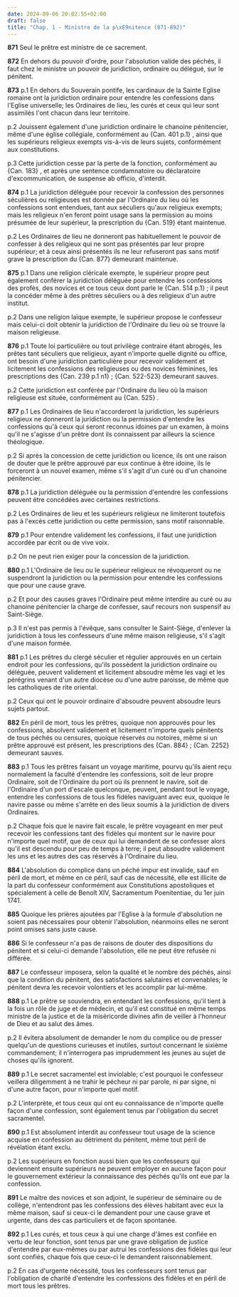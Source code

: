 ```yaml
---
date: 2024-09-06 20:02:55+02:00
draft: false
title: "Chap. 1 - Ministre de la p\xE9nitence (871-892)"
---
```





**871**
Seul le prêtre est ministre de ce sacrement.

**872**
En dehors du pouvoir d'ordre, pour l'absolution valide des péchés,
il faut chez le ministre un pouvoir de juridiction, ordinaire ou délégué,
sur le pénitent.

**873**
p.1 En dehors du Souverain pontife, les cardinaux de la Sainte Eglise romaine
ont la juridiction ordinaire pour entendre les confessions dans l'Eglise
universelle; les Ordinaires de lieu,
les curés et ceux qui leur sont assimilés l'ont chacun dans leur territoire.

p.2 Jouissent également d'une juridiction ordinaire le chanoine pénitencier,
même d'une église collégiale, conformément au {Can.
401 p.1} , ainsi que les supérieurs religieux exempts vis-à-vis de leurs
sujets, conformément aux constitutions.

p.3 Cette juridiction cesse par la perte de la fonction, conformément au {Can.
183} , et après une sentence condamnatoire ou déclaratoire d'excommunication,
de suspense ab officio, d'interdit.

**874**
p.1 La juridiction déléguée pour recevoir la confession des personnes
séculières ou religieuses est donnée par l'Ordinaire du lieu où les confessions
sont entendues, tant aux séculiers qu'aux religieux exempts;
mais les religieux n'en feront point usage sans la permission au moins présumée
de leur supérieur, la prescription du {Can. 519} étant maintenue.

p.2 Les Ordinaires de lieu ne donneront pas habituellement le pouvoir de
confesser à des religieux qui ne sont pas présentés par leur propre supérieur;
et à ceux ainsi présentés ils ne leur refuseront pas sans motif grave la
prescription du {Can. 877} demeurant maintenue.

**875**
p.1 Dans une religion cléricale exempte,
le supérieur propre peut également conférer la juridiction déléguée pour
entendre les confessions des profès,
des novices et ce tous ceux dont parle le {Can.
514 p.1} ; il peut la concéder même à des prêtres séculiers ou à des religieux
d'un autre institut.

p.2 Dans une religion laïque exempte,
le supérieur propose le confesseur mais celui-ci doit obtenir la juridiction de
l'Ordinaire du lieu où se trouve la maison religieuse.

**876**
p.1 Toute loi particulière ou tout privilège contraire étant abrogés,
les prêtes tant séculiers que religieux,
ayant n'importe quelle dignité ou office,
ont besoin d'une juridiction particulière pour recevoir validement et
licitement les confessions des religieuses ou des novices féminines,
les prescriptions des {Can. 239 p.1 n1} ; {Can. 522-523} demeurant sauves.

p.2 Cette juridiction est conférée par l'Ordinaire du lieu où la maison
religieuse est située, conformément au {Can. 525} .

**877**
p.1 Les Ordinaires de lieu n'accorderont la juridiction,
les supérieurs religieux ne donneront la juridiction ou la permission
d'entendre les confessions qu'à ceux qui seront reconnus idoines par un examen,
à moins qu'il ne s'agisse d'un prêtre dont ils connaissent par ailleurs la
science théologique.

p.2 Si après la concession de cette juridiction ou licence,
ils ont une raison de douter que le prêtre approuvé par eux continue à être
idoine, ils le forceront à un nouvel examen,
même s'il s'agit d'un curé ou d'un chanoine pénitencier.

**878**
p.1 La juridiction déléguée ou la permission d'entendre les confessions peuvent
être concédées avec certaines restrictions.

p.2 Les Ordinaires de lieu et les supérieurs religieux ne limiteront toutefois
pas à l'excès cette juridiction ou cette permission, sans motif raisonnable.

**879**
p.1 Pour entendre validement les confessions,
il faut une juridiction accordée par écrit ou de vive voix.

p.2 On ne peut rien exiger pour la concession de la juridiction.

**880**
p.1 L'Ordinaire de lieu ou le supérieur religieux ne révoqueront ou ne
suspendront la juridiction ou la permission pour entendre les confessions que
pour une cause grave.

p.2 Et pour des causes graves l'Ordinaire peut même interdire au curé ou au
chanoine pénitencier la charge de confesser,
sauf recours non suspensif au Saint-Siège.

p.3 Il n'est pas permis à l'évêque, sans consulter le Saint-Siège,
d'enlever la juridiction à tous les confesseurs d'une même maison religieuse,
s'il s'agit d'une maison formée.

**881**
p.1 Les prêtres du clergé séculier et régulier approuvés en un certain endroit
pour les confessions, qu'ils possèdent la juridiction ordinaire ou déléguée,
peuvent validement et licitement absoudre même les vagi et les pérégrins venant
d'un autre diocèse ou d'une autre paroisse,
de même que les catholiques de rite oriental.

p.2 Ceux qui ont le pouvoir ordinaire d'absoudre peuvent absoudre leurs sujets
partout.

**882**
En péril de mort, tous les prêtres, quoique non approuvés pour les confessions,
absolvent validement et licitement n'importe quels pénitents de tous péchés ou
censures, quoique réservés ou notoires, même si un prêtre approuvé est présent,
les prescriptions des {Can. 884} ; {Can. 2252} demeurant sauves.

**883**
p.1 Tous les prêtres faisant un voyage maritime,
pourvu qu'ils aient reçu normalement la faculté d'entendre les confessions,
soit de leur propre Ordinaire, soit de l'Ordinaire du port où ils prennent le
navire, soit de l'Ordinaire d'un port d'escale quelconque, peuvent,
pendant tout le voyage, entendre les confessions de tous les fidèles naviguant
avec eux, quoique le navire passe ou même s'arrête en des lieux soumis à la
juridiction de divers Ordinaires.

p.2 Chaque fois que le navire fait escale,
le prêtre voyageant en mer peut recevoir les confessions tant des fidèles qui
montent sur le navire pour n'importe quel motif,
que de ceux qui lui demandent de se confesser alors qu'il est descendu pour peu
de temps à terre; il peut absoudre validement les uns et les autres des cas
réservés à l'Ordinaire du lieu.

**884**
L'absolution du complice dans un péché impur est invalide,
sauf en péril de mort, et même en ce péril, sauf cas de nécessité,
elle est illicite de la part du confesseur conformément aux Constitutions
apostoliques et spécialement à celle de Benoît XIV, Sacramentum Poenitentiae,
du 1er juin 1741.

**885**
Quoique les prières ajoutées par l'Eglise à la formule d'absolution ne soient
pas nécessaires pour obtenir l'absolution,
néanmoins elles ne seront point omises sans juste cause.

**886**
Si le confesseur n'a pas de raisons de douter des dispositions du pénitent et
si celui-ci demande l'absolution, elle ne peut être refusée ni différée.

**887**
Le confesseur imposera, selon la qualité et le nombre des péchés,
ainsi que la condition du pénitent, des satisfactions salutaires et
convenables; le pénitent devra les recevoir volontiers et les accomplir par
lui-même.

**888**
p.1 Le prêtre se souviendra, en entendant les confessions,
qu'il tient à la fois un rôle de juge et de médecin,
et qu'il est constitué en même temps ministre de la justice et de la
miséricorde divines afin de veiller à l'honneur de Dieu et au salut des âmes.

p.2 Il évitera absolument de demander le nom du complice ou de presser
quelqu'un de questions curieuses et inutiles,
surtout concernant le sixième commandement;
il n'interrogera pas imprudemment les jeunes au sujet de choses qu'ils
ignorent.

**889**
p.1 Le secret sacramentel est inviolable;
c'est pourquoi le confesseur veillera diligemment à ne trahir le pécheur ni par
parole, ni par signe, ni d'une autre façon, pour n'importe quel motif.

p.2 L'interprète, et tous ceux qui ont eu connaissance de n'importe quelle
façon d'une confession, sont également tenus par l'obligation du secret
sacramentel.

**890**
p.1 Est absolument interdit au confesseur tout usage de la science acquise en
confession au détriment du pénitent, même tout péril de révélation étant exclu.

p.2 Les supérieurs en fonction aussi bien que les confesseurs qui deviennent
ensuite supérieurs ne peuvent employer en aucune façon pour le gouvernement
extérieur la connaissance des péchés qu'ils ont eue par la confession.

**891**
Le maître des novices et son adjoint, le supérieur de séminaire ou de collège,
n'entendront pas les confessions des élèves habitant avec eux la même maison,
sauf si ceux-ci le demandent pour une cause grave et urgente,
dans des cas particuliers et de façon spontanée.

**892**
p.1 Les curés, et tous ceux à qui une charge d'âmes est confiée en vertu de
leur fonction, sont tenus par une grave obligation de justice d'entendre par
eux-mêmes ou par autrui les confessions des fidèles qui leur sont confiés,
chaque fois que ceux-ci le demandent raisonnablement.

p.2 En cas d'urgente nécessité, tous les confesseurs sont tenus par
l'obligation de charité d'entendre les confessions des fidèles et en péril de
mort tous les prêtres.

